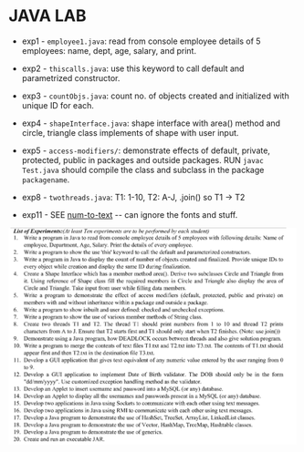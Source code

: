 # JAVA LAB

- exp1 - `employee1.java`: read from console employee details of 5 employees: name, dept, age, salary, and print.

- exp2 - `thiscalls.java`: use this keyword to call default and parametrized constructor.

- exp3 - `countObjs.java`: count no. of objects created and initialized with unique ID for each.

- exp4 - `shapeInterface.java`: shape interface with area() method and circle, triangle class implements of shape with user input.

- exp5 - `access-modifiers/`: demonstrate effects of default, private, protected, public in packages and outside packages. RUN `javac Test.java` should compile the class and subclass in the package `packagename`.

- exp8 - `twothreads.java`: T1: 1-10, T2: A-J, .join() so T1 -> T2

- exp11 - SEE [num-to-text](../AWT/num-to-text/) -- can ignore the fonts and stuff.

![lab-practicals](lab-practicals-sem4.png)
